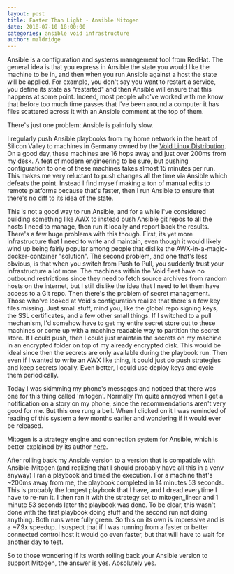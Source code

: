```yaml
---
layout: post
title: Faster Than Light - Ansible Mitogen
date: 2018-07-10 18:00:00
categories: ansible void infrastructure
author: maldridge
---
```


Ansible is a configuration and systems management tool from RedHat.
The general idea is that you express in Ansible the state you would
like the machine to be in, and then when you run Ansible against a
host the state will be applied.  For example, you don't say you want
to restart a service, you define its state as "restarted" and then
Ansible will ensure that this happens at some point.  Indeed, most
people who've worked with me know that before too much time passes
that I've been around a computer it has files scattered across it with
an Ansible comment at the top of them.

There's just one problem: Ansible is painfully slow.

I regularly push Ansible playbooks from my home network in the heart
of Silicon Valley to machines in Germany owned by the [Void Linux
Distribution](https://voidlinux.org).  On a good day, these machines
are 16 hops away and just over 200ms from my desk.  A feat of modern
engineering to be sure, but pushing configuration to one of these
machines takes almost 15 minutes per run.  This makes me very
reluctant to push changes all the time via Ansible which defeats the
point.  Instead I find myself making a ton of manual edits to remote
platforms because that's faster, then I run Ansible to ensure that
there's no diff to its idea of the state.

This is not a good way to run Ansible, and for a while I've considered
building something like AWX to instead push Ansible git repos to all
the hosts I need to manage, then run it locally and report back the
results.  There's a few huge problems with this though.  First, its
yet more infrastructure that I need to write and maintain, even though
it would likely wind up being fairly popular among people that dislike
the AWX-in-a-magic-docker-container "solution".  The second problem,
and one that's less obvious, is that when you switch from Push to
Pull, you suddenly trust your infrastructure a lot more.  The machines
within the Void fleet have no outbound restrictions since they need to
fetch source archives from random hosts on the internet, but I still
dislike the idea that I need to let them have access to a Git repo.
Then there's the problem of secret management.  Those who've looked at
Void's configuration realize that there's a few key files missing.
Just small stuff, mind you, like the global repo signing keys, the SSL
certificates, and a few other small things.  If I switched to a pull
mechanism, I'd somehow have to get my entire secret store out to these
machines or come up with a machine readable way to partition the
secret store.  If I could push, then I could just maintain the secrets
on my machine in an encrypted folder on top of my already encrypted
disk.  This would be ideal since then the secrets are only available
during the playbook run.  Then even if I wanted to write an AWX like
thing, it could just do push strategies and keep secrets locally.
Even better, I could use deploy keys and cycle them periodically.

Today I was skimming my phone's messages and noticed that there was
one for this thing called 'mitogen'.  Normally I'm quite annoyed when
I get a notification on a story on my phone, since the recommendations
aren't very good for me.  But this one rung a bell.  When I clicked on
it I was reminded of reading of this system a few months earlier and
wondering if it would ever be released.

Mitogen is a strategy engine and connection system for Ansible, which
is better explained by its author
[here](https://sweetness.hmmz.org/2018-03-06-quadrupling-ansible-performance-with-mitogen.html).

After rolling back my Ansible version to a version that is compatible
with Ansible-Mitogen (and realizing that I should probably have all
this in a venv anyway) I ran a playbook and timed the execution.  For
a machine that's ~200ms away from me, the playbook completed in 14
minutes 53 seconds.  This is probably the longest playbook that I
have, and I dread everytime I have to re-run it.  I then ran it with
the strategy set to mitogen_linear and 1 minute 53 seconds later the
playbook was done.  To be clear, this wasn't done with the first
playbook doing stuff and the second run not doing anything.  Both runs
were fully green.  So this on its own is impressive and is a ~7.9x
speedup.  I suspect that if I was running from a faster or better
connected control host it would go even faster, but that will have to
wait for another day to test.

So to those wondering if its worth rolling back your Ansible version
to support Mitogen, the answer is yes.  Absolutely yes.
